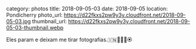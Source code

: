 category: photos 
title: 2018-09-05-03
date: 2018-09-05
location: Pondicherry
photo_url: https://d22fkxs2pw9y3y.cloudfront.net/2018-09-05-03.jpg
thumbnail_url: https://d22fkxs2pw9y3y.cloudfront.net/2018-09-05-03-thumbnail.webp

Eles param e deixam me tirar fotografias.🇮🇳🚴🏻‍♂️🏵      